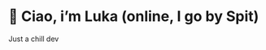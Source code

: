 # 👋 Ciao, i’m Luka (online, I go by Spit)

Just a chill dev
<!---
Lukapetro/Lukapetro is a ✨ special ✨ repository because its `README.md` (this file) appears on your GitHub profile.
You can click the Preview link to take a look at your changes.
--->
